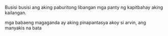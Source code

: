 Busisi busisi ang aking paburitong libangan
mga panty ng kapitbahay
aking kailangan.

mga babaeng magaganda ay aking pinapantasya
akoy si arvin, ang manyakis na bata
